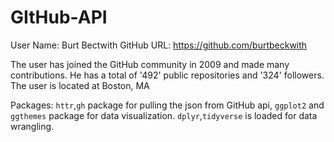 # GItHub-API
User Name: Burt Bectwith
GitHub URL: https://github.com/burtbeckwith

The user has joined the GitHub community in 2009 and made many contributions. He has a total of '492' public repositories and '324' followers. The user is located at Boston, MA

Packages: `httr`,`gh` package for pulling the json from GitHub api, `ggplot2` and `ggthemes` package for data visualization. `dplyr`,`tidyverse` is loaded for data wrangling.
